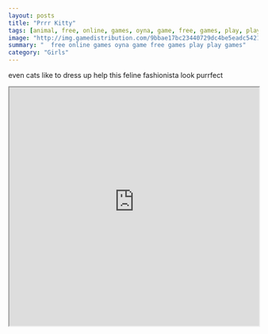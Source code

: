```yaml
---
layout: posts
title: "Prrr Kitty"
tags: [animal, free, online, games, oyna, game, free, games, play, play, games]
image: "http://img.gamedistribution.com/9bbae17bc23440729dc4be5eadc54219.jpg"
summary: "  free online games oyna game free games play play games"
category: "Girls"
---
```


even cats like to dress up help this feline fashionista look purrfect

<iframe width="100%" height="480px;" src="http://flash.gamedistribution.com?game=9bbae17bc23440729dc4be5eadc54219"></iframe>